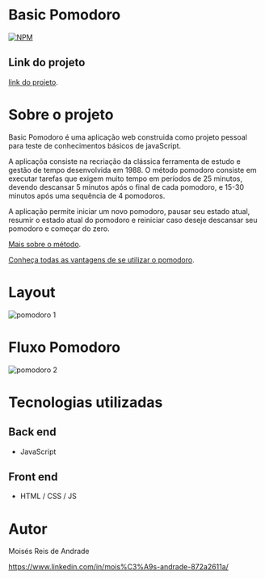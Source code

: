 # Basic Pomodoro

[![NPM](https://img.shields.io/npm/l/react)](https://github.com/devsuperior/sds1-wmazoni/blob/master/LICENSE)

## Link do projeto
[link do projeto](https://bkmoises.github.io/basic-pomodoro/ "Site do Projeto Basic Pomodoro").

# Sobre o projeto

Basic Pomodoro é uma aplicação web construida como projeto pessoal para teste de conhecimentos básicos de javaScript.

A aplicaçõa consiste na recriação da clássica ferramenta de estudo e gestão de tempo desenvolvida em 1988.
O método pomodoro consiste em executar tarefas que exigem muito tempo em períodos de 25 minutos, devendo descansar 5 minutos após o final de cada pomodoro, e 15-30 minutos após uma sequência de 4 pomodoros.

A aplicação permite iniciar um novo pomodoro, pausar seu estado atual, resumir o estado atual do pomodoro e reiniciar caso deseje descansar seu pomodoro e começar do zero.

[Mais sobre o método](https://pt.wikipedia.org/wiki/T%C3%A9cnica_pomodoro "Site Wikipedia").

[Conheça todas as vantagens de se utilizar o pomodoro](https://c2ti.com.br/blog/entenda-porque-a-tecnica-pomodoro-funciona-e-saiba-como-ser-muito-mais-produtivo-boas-praticas "Site  C2TI").

# Layout 

![pomodoro 1](https://github.com/bkmoises/pomodoro/blob/main/assets/img/pomodoro.png)

# Fluxo Pomodoro

![pomodoro 2](https://github.com/bkmoises/pomodoro/blob/main/assets/img/fluxo-pomodoro.jpg)

# Tecnologias utilizadas
## Back end
- JavaScript

## Front end
- HTML / CSS / JS

# Autor

Moisés Reis de Andrade

https://www.linkedin.com/in/mois%C3%A9s-andrade-872a2611a/
